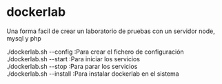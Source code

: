 # dockerlab
<p>
Una forma facil de crear un laboratorio de pruebas con un servidor node, mysql y php
</p>
<p>
./dockerlab.sh --config   :Para crear el fichero de configuración <br>
./dockerlab.sh --start    :Para iniciar los servicios<br>
./dockerlab.sh --stop     :Para parar los servicios<br>
./dockerlab.sh --install  :Para instalar dockerlab en el sistema
  
  </p>
